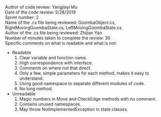 Author of code review: Yangjiayi Mu  
Date of the code review: 5/28/2019  
Sprint number: 2  
Name of the .cs file being reviewed: GoombaObject.cs, RightMovingGoombaState.cs, LeftMovingGoombaState.cs  
Author of the .cs file being reviewed: Zhijian Yao  
Number of minutes taken to complete the review: 30  
Specific comments on what is readable and what is not:   

* Readable
	1. Clear variable and function name.
	2. High correspondence with interface.
	3. Comments on where not that direct.
	4. Only a few, simple parameters for each method, makes it easy to understand.
    5. Using good namespace to separate different modules of code.
	6. No long method.
* Unreadable
	1. Magic numbers in Move and CheckEdge methods with no comment.
	2. Contains unused namespaces.
    3. May throw NotImplementedException in state classes.